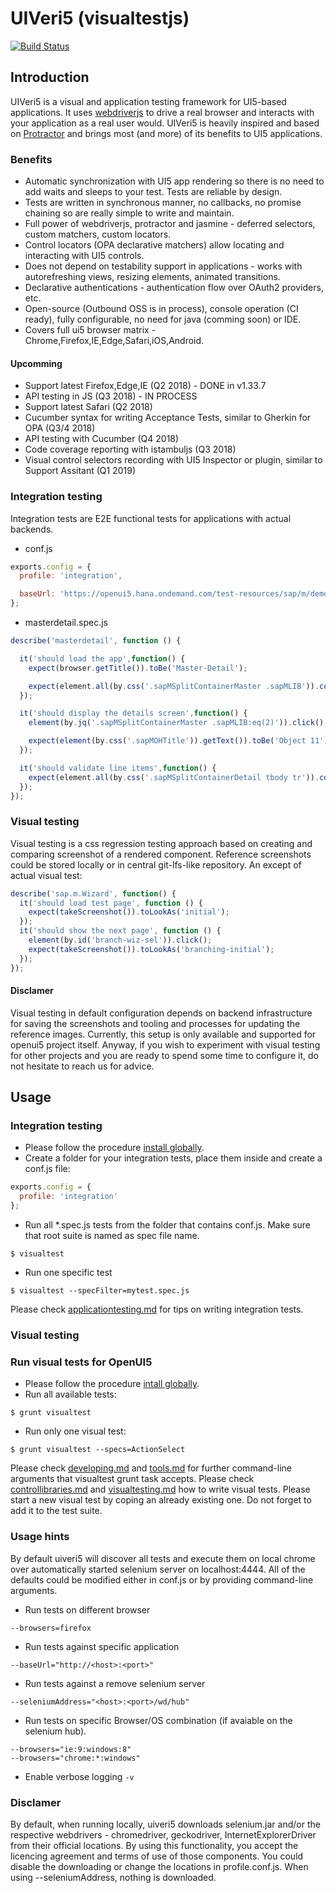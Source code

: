 # UIVeri5 (visualtestjs)

[![Build Status](https://travis-ci.mo.sap.corp/ui5delivery/visualtestjs.svg?token=q7q1Fy6Pv7CUxGsy7QiW&branch=master)](https://travis-ci.mo.sap.corp/ui5delivery/visualtestjs)

## Introduction
UIVeri5 is a visual and application testing framework for UI5-based applications. It uses
[webdriverjs](https://code.google.com/p/selenium/wiki/WebDriverJs) to drive a real browser and interacts with your
application as a real user would. UIVeri5 is heavily inspired and based on [Protractor](http://www.protractortest.org/)
and brings most (and more) of its benefits to UI5 applications.

### Benefits
* Automatic synchronization with UI5 app rendering so there is no need to add waits and sleeps to your test. Tests are reliable by design.
* Tests are written in synchronous manner, no callbacks, no promise chaining so are really simple to write and maintain.
* Full power of webdriverjs, protractor and jasmine - deferred selectors, custom matchers, custom locators.
* Control locators (OPA declarative matchers) allow locating and interacting with UI5 controls.
* Does not depend on testability support in applications - works with autorefreshing views, resizing elements, animated transitions.
* Declarative authentications - authentication flow over OAuth2 providers, etc.
* Open-source (Outbound OSS is in process), console operation (CI ready), fully configurable, no need for java (comming soon) or IDE.
* Covers full ui5 browser matrix - Chrome,Firefox,IE,Edge,Safari,iOS,Android.

#### Upcomming 
* Support latest Firefox,Edge,IE (Q2 2018) - DONE in v1.33.7
* API testing in JS (Q3 2018) - IN PROCESS
* Support latest Safari (Q2 2018)
* Cucumber syntax for writing Acceptance Tests, similar to Gherkin for OPA (Q3/4 2018)
* API testing with Cucumber (Q4 2018)
* Code coverage reporting with istambuljs (Q3 2018)
* Visual control selectors recording with UI5 Inspector or plugin, similar to Support Assitant (Q1 2019)

### Integration testing
Integration tests are E2E functional tests for applications with actual backends. 
* conf.js
```js
exports.config = {
  profile: 'integration',

  baseUrl: 'https://openui5.hana.ondemand.com/test-resources/sap/m/demokit/master-detail/webapp/test/mockServer.html',
};
```
* masterdetail.spec.js
```js
describe('masterdetail', function () {

  it('should load the app',function() {
    expect(browser.getTitle()).toBe('Master-Detail');

    expect(element.all(by.css('.sapMSplitContainerMaster .sapMLIB')).count()).toBe(21);
  });

  it('should display the details screen',function() {
    element(by.jq('.sapMSplitContainerMaster .sapMLIB:eq(2)')).click();

    expect(element(by.css('.sapMOHTitle')).getText()).toBe('Object 11');
  });

  it('should validate line items',function() {
    expect(element.all(by.css('.sapMSplitContainerDetail tbody tr')).count()).toBe(2);
  });
});
```

### Visual testing
Visual testing is a css regression testing approach based on creating and comparing screenshot of a rendered component.
Reference screenshots could be stored locally or in central git-lfs-like repository.
An except of actual visual test:
```js
describe('sap.m.Wizard', function() {
  it('should load test page', function () {
    expect(takeScreenshot()).toLookAs('initial');
  });
  it('should show the next page', function () {
    element(by.id('branch-wiz-sel')).click();
    expect(takeScreenshot()).toLookAs('branching-initial');
  });
});
```
#### Disclamer
Visual testing in default configuration depends on backend infrastructure for saving the screenshots and tooling and processes for updating the reference images. Currently, this setup is only available and supported for openui5 project itself.
Anyway, if you wish to experiment with visual testing for other projects and you are ready to spend some time to configure it, do not hesitate to reach us for advice.

## Usage

### Integration testing
* Please follow the procedure [install globally](docs/installation.md).
* Create a folder for your integration tests, place them inside and create a conf.js file:
```js
exports.config = {
  profile: 'integration'
};
```
* Run all *.spec.js tests from the folder that contains conf.js. Make sure that root suite is named as spec file name.
```
$ visualtest
```
* Run one specific test
```
$ visualtest --specFilter=mytest.spec.js
```
Please check [applicationtesting.md](docs/usage/applicationtesting.md) for tips on writing integration tests.

### Visual testing

### Run visual tests for OpenUI5
* Please follow the procedure [intall globally](docs/installation.md).
* Run all available tests:
```
$ grunt visualtest
```
* Run only one visual test:
```
$ grunt visualtest --specs=ActionSelect
```
Please check [developing.md](https://github.com/SAP/openui5/blob/master/docs/developing.md) and
[tools.md](https://github.com/SAP/openui5/blob/master/docs/tools.md) for further command-line arguments that
visualtest grunt task accepts. Please check [controllibraries.md](https://github.com/SAP/openui5/blob/master/docs/controllibraries.md)
and [visualtesting.md](docs/usage/visualtesting.md) how to write visual tests.
Please start a new visual test by coping an already existing one. Do not forget to add it to the test suite.

### Usage hints

By default uiveri5 will discover all tests and execute them on local chrome
over automatically started selenium server on localhost:4444.
All of the defaults could be modified either in conf.js or by providing command-line arguments.

* Run tests on different browser
```
--browsers=firefox
```
* Run tests against specific application
```
--baseUrl="http://<host>:<port>"
```
* Run tests against a remove selenium server
```
--seleniumAddress="<host>:<port>/wd/hub"
```
* Run tests on specific Browser/OS combination (if avaiable on the selenium hub).
```
--browsers="ie:9:windows:8"
--browsers="chrome:*:windows"
```
* Enable verbose logging
`-v`

### Disclamer
By default, when running locally, uiveri5 downloads selenium.jar and/or the respective webdrivers - chromedriver, geckodriver, InternetExplorerDriver from their official locations. By using this functionality, you accept the licencing agreement and terms of use of those components. You could disable the downloading or change the locations in profile.conf.js. 
When using --seleniumAddress, nothing is downloaded. 
